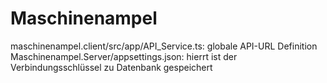 # Maschinenampel

maschinenampel.client/src/app/API_Service.ts: globale API-URL Definition
Maschinenampel.Server/appsettings.json: hierrt ist der Verbindungsschlüssel zu Datenbank gespeichert
